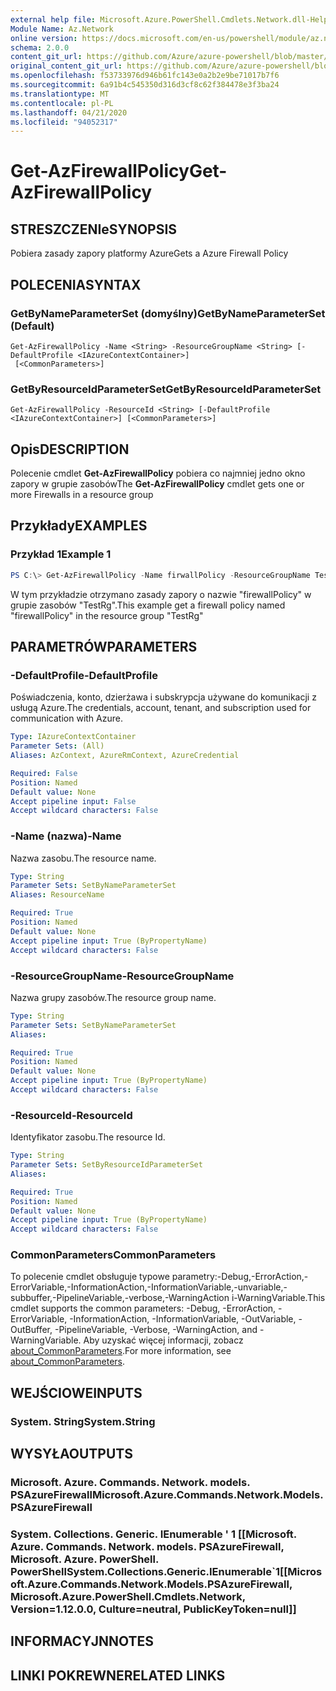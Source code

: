 ```yaml
---
external help file: Microsoft.Azure.PowerShell.Cmdlets.Network.dll-Help.xml
Module Name: Az.Network
online version: https://docs.microsoft.com/en-us/powershell/module/az.network/get-azfirewallpolicy
schema: 2.0.0
content_git_url: https://github.com/Azure/azure-powershell/blob/master/src/Network/Network/help/Get-AzFirewallPolicy.md
original_content_git_url: https://github.com/Azure/azure-powershell/blob/master/src/Network/Network/help/Get-AzFirewallPolicy.md
ms.openlocfilehash: f53733976d946b61fc143e0a2b2e9be71017b7f6
ms.sourcegitcommit: 6a91b4c545350d316d3cf8c62f384478e3f3ba24
ms.translationtype: MT
ms.contentlocale: pl-PL
ms.lasthandoff: 04/21/2020
ms.locfileid: "94052317"
---
```

# <span data-ttu-id="cb4ce-101">Get-AzFirewallPolicy</span><span class="sxs-lookup"><span data-stu-id="cb4ce-101">Get-AzFirewallPolicy</span></span>

## <span data-ttu-id="cb4ce-102">STRESZCZENIe</span><span class="sxs-lookup"><span data-stu-id="cb4ce-102">SYNOPSIS</span></span>
<span data-ttu-id="cb4ce-103">Pobiera zasady zapory platformy Azure</span><span class="sxs-lookup"><span data-stu-id="cb4ce-103">Gets a Azure Firewall Policy</span></span>

## <span data-ttu-id="cb4ce-104">POLECENIA</span><span class="sxs-lookup"><span data-stu-id="cb4ce-104">SYNTAX</span></span>

### <span data-ttu-id="cb4ce-105">GetByNameParameterSet (domyślny)</span><span class="sxs-lookup"><span data-stu-id="cb4ce-105">GetByNameParameterSet (Default)</span></span>
```
Get-AzFirewallPolicy -Name <String> -ResourceGroupName <String> [-DefaultProfile <IAzureContextContainer>]
 [<CommonParameters>]
```

### <span data-ttu-id="cb4ce-106">GetByResourceIdParameterSet</span><span class="sxs-lookup"><span data-stu-id="cb4ce-106">GetByResourceIdParameterSet</span></span>
```
Get-AzFirewallPolicy -ResourceId <String> [-DefaultProfile <IAzureContextContainer>] [<CommonParameters>]
```

## <span data-ttu-id="cb4ce-107">Opis</span><span class="sxs-lookup"><span data-stu-id="cb4ce-107">DESCRIPTION</span></span>
<span data-ttu-id="cb4ce-108">Polecenie cmdlet **Get-AzFirewallPolicy** pobiera co najmniej jedno okno zapory w grupie zasobów</span><span class="sxs-lookup"><span data-stu-id="cb4ce-108">The **Get-AzFirewallPolicy** cmdlet gets one or more Firewalls in a resource group</span></span>

## <span data-ttu-id="cb4ce-109">Przykłady</span><span class="sxs-lookup"><span data-stu-id="cb4ce-109">EXAMPLES</span></span>

### <span data-ttu-id="cb4ce-110">Przykład 1</span><span class="sxs-lookup"><span data-stu-id="cb4ce-110">Example 1</span></span>
```powershell
PS C:\> Get-AzFirewallPolicy -Name firwallPolicy -ResourceGroupName TestRg
```

<span data-ttu-id="cb4ce-111">W tym przykładzie otrzymano zasady zapory o nazwie "firewallPolicy" w grupie zasobów "TestRg".</span><span class="sxs-lookup"><span data-stu-id="cb4ce-111">This example get a firewall policy named "firewallPolicy" in the resource group "TestRg"</span></span>

## <span data-ttu-id="cb4ce-112">PARAMETRÓW</span><span class="sxs-lookup"><span data-stu-id="cb4ce-112">PARAMETERS</span></span>

### <span data-ttu-id="cb4ce-113">-DefaultProfile</span><span class="sxs-lookup"><span data-stu-id="cb4ce-113">-DefaultProfile</span></span>
<span data-ttu-id="cb4ce-114">Poświadczenia, konto, dzierżawa i subskrypcja używane do komunikacji z usługą Azure.</span><span class="sxs-lookup"><span data-stu-id="cb4ce-114">The credentials, account, tenant, and subscription used for communication with Azure.</span></span>

```yaml
Type: IAzureContextContainer
Parameter Sets: (All)
Aliases: AzContext, AzureRmContext, AzureCredential

Required: False
Position: Named
Default value: None
Accept pipeline input: False
Accept wildcard characters: False
```

### <span data-ttu-id="cb4ce-115">-Name (nazwa)</span><span class="sxs-lookup"><span data-stu-id="cb4ce-115">-Name</span></span>
<span data-ttu-id="cb4ce-116">Nazwa zasobu.</span><span class="sxs-lookup"><span data-stu-id="cb4ce-116">The resource name.</span></span>

```yaml
Type: String
Parameter Sets: SetByNameParameterSet
Aliases: ResourceName

Required: True
Position: Named
Default value: None
Accept pipeline input: True (ByPropertyName)
Accept wildcard characters: False
```

### <span data-ttu-id="cb4ce-117">-ResourceGroupName</span><span class="sxs-lookup"><span data-stu-id="cb4ce-117">-ResourceGroupName</span></span>
<span data-ttu-id="cb4ce-118">Nazwa grupy zasobów.</span><span class="sxs-lookup"><span data-stu-id="cb4ce-118">The resource group name.</span></span>

```yaml
Type: String
Parameter Sets: SetByNameParameterSet
Aliases:

Required: True
Position: Named
Default value: None
Accept pipeline input: True (ByPropertyName)
Accept wildcard characters: False
```

### <span data-ttu-id="cb4ce-119">-ResourceId</span><span class="sxs-lookup"><span data-stu-id="cb4ce-119">-ResourceId</span></span>
<span data-ttu-id="cb4ce-120">Identyfikator zasobu.</span><span class="sxs-lookup"><span data-stu-id="cb4ce-120">The resource Id.</span></span>

```yaml
Type: String
Parameter Sets: SetByResourceIdParameterSet
Aliases:

Required: True
Position: Named
Default value: None
Accept pipeline input: True (ByPropertyName)
Accept wildcard characters: False
```

### <span data-ttu-id="cb4ce-121">CommonParameters</span><span class="sxs-lookup"><span data-stu-id="cb4ce-121">CommonParameters</span></span>
<span data-ttu-id="cb4ce-122">To polecenie cmdlet obsługuje typowe parametry:-Debug,-ErrorAction,-ErrorVariable,-InformationAction,-InformationVariable,-unvariable,-subbuffer,-PipelineVariable,-verbose,-WarningAction i-WarningVariable.</span><span class="sxs-lookup"><span data-stu-id="cb4ce-122">This cmdlet supports the common parameters: -Debug, -ErrorAction, -ErrorVariable, -InformationAction, -InformationVariable, -OutVariable, -OutBuffer, -PipelineVariable, -Verbose, -WarningAction, and -WarningVariable.</span></span> <span data-ttu-id="cb4ce-123">Aby uzyskać więcej informacji, zobacz [about_CommonParameters](http://go.microsoft.com/fwlink/?LinkID=113216).</span><span class="sxs-lookup"><span data-stu-id="cb4ce-123">For more information, see [about_CommonParameters](http://go.microsoft.com/fwlink/?LinkID=113216).</span></span>

## <span data-ttu-id="cb4ce-124">WEJŚCIOWE</span><span class="sxs-lookup"><span data-stu-id="cb4ce-124">INPUTS</span></span>

### <span data-ttu-id="cb4ce-125">System. String</span><span class="sxs-lookup"><span data-stu-id="cb4ce-125">System.String</span></span>

## <span data-ttu-id="cb4ce-126">WYSYŁA</span><span class="sxs-lookup"><span data-stu-id="cb4ce-126">OUTPUTS</span></span>

### <span data-ttu-id="cb4ce-127">Microsoft. Azure. Commands. Network. models. PSAzureFirewall</span><span class="sxs-lookup"><span data-stu-id="cb4ce-127">Microsoft.Azure.Commands.Network.Models.PSAzureFirewall</span></span>

### <span data-ttu-id="cb4ce-128">System. Collections. Generic. IEnumerable ' 1 [[Microsoft. Azure. Commands. Network. models. PSAzureFirewall, Microsoft. Azure. PowerShell. PowerShell</span><span class="sxs-lookup"><span data-stu-id="cb4ce-128">System.Collections.Generic.IEnumerable\`1[[Microsoft.Azure.Commands.Network.Models.PSAzureFirewall, Microsoft.Azure.PowerShell.Cmdlets.Network, Version=1.12.0.0, Culture=neutral, PublicKeyToken=null]]</span></span>

## <span data-ttu-id="cb4ce-129">INFORMACYJN</span><span class="sxs-lookup"><span data-stu-id="cb4ce-129">NOTES</span></span>

## <span data-ttu-id="cb4ce-130">LINKI POKREWNE</span><span class="sxs-lookup"><span data-stu-id="cb4ce-130">RELATED LINKS</span></span>
